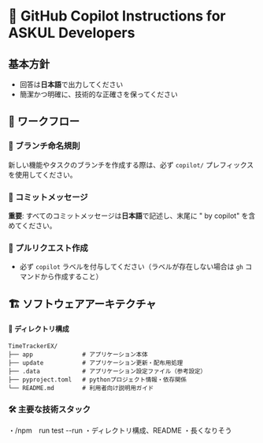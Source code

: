 # 🤖 GitHub Copilot Instructions for ASKUL Developers

## 基本方針

- 回答は**日本語**で出力してください
- 簡潔かつ明確に、技術的な正確さを保ってください

## 🔄 ワークフロー

### 🌿 ブランチ命名規則

新しい機能やタスクのブランチを作成する際は、必ず `copilot/` プレフィックスを使用してください。

### 💬 コミットメッセージ

**重要**: すべてのコミットメッセージは**日本語**で記述し、末尾に " by copilot" を含めてください。

### 🔀 プルリクエスト作成

- 必ず `copilot` ラベルを付与してください（ラベルが存在しない場合は `gh` コマンドから作成すること）

## 🏗️ ソフトウェアアーキテクチャ

#### 📁 ディレクトリ構成

```
TimeTrackerEX/
├── app              # アプリケーション本体
├── update           # アプリケーション更新・配布用処理
├── .data            # アプリケーション設定ファイル（参考設定）
├── pyproject.toml   # pythonプロジェクト情報・依存関係
└── README.md        # 利用者向け説明用ガイド
```

### 🛠️ 主要な技術スタック

・/npm　run test --run
・ディレクトリ構成、README
・長くなりそう

